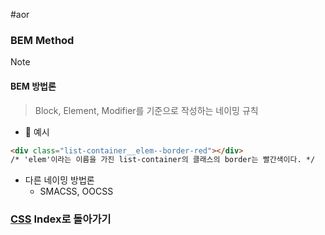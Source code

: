 #aor 
### BEM Method
>[!note]
>#### BEM 방법론  
>
>>Block, Element, Modifier를 기준으로 작성하는 네이밍 규칙  

- 📝 예시  
```html  
<div class="list-container__elem--border-red"></div>  
/* 'elem'이라는 이름을 가진 list-container의 클래스의 border는 빨간색이다. */
```  

- 다른 네이밍 방법론  
	- SMACSS, OOCSS  
### [CSS](../../Dev-Index/CSS.md) Index로 돌아가기